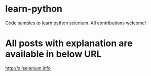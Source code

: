 # learn-python
Code samples to learn python selenium. All contributions welcome!

# All posts with explanation are available in below URL
http://allselenium.info
